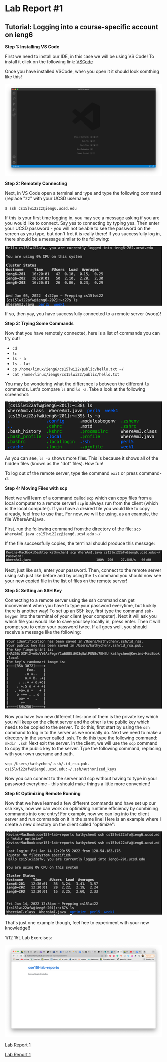 # Lab Report #1
## Tutorial: Logging into a course-specific account on ieng6

**Step 1: Installing VS Code**

First we need to install our IDE, in this case we will be using VS Code! To install it click on the following link:
[VSCode](https://code.visualstudio.com/)

Once you have installed VSCode, when you open it it should look somthing like this!

![Image](vscodewelcome.png)

**Step 2: Remotely Connecting**

Next, in VS Code open a terminal and type and type the following command (replace "zz" with your UCSD username):

`$ ssh cs15lwi22zz@ieng6.ucsd.edu`

If this is your first time logging in, you may see a message asking if you are you would like to connect. Say yes to connecting by typing yes. Then enter your UCSD password - you will not be able to see the password on the screen as you type, but don't fret it is really there! If you successfully log in, there should be a message similar to the following:

![Image](remoteconnect.png)

If so, then yay, you have successfully connected to a remote server (woop)!

**Step 3: Trying Some Commands**

Now that you have remotely connected, here is a list of commands you can try out!

* `cd`
* `ls`
* `ls - a`
* `ls - lat`
* `cp /home/linux/ieng6/cs15lwi22/public/hello.txt ~/`
* `cat /home/linux/ieng6/cs15lwi22/public/hello.txt`

You may be wondering what the difference is between the different `ls` commands. Let's compare `ls` and `ls -a`. Take a look at the following screenshot:

![Image](lscommands.png)

As you can see, `ls -a` shows more files. This is because it shows all of the hidden files (known as the "dot" files). How fun!

To log out of the remote server, type the command `exit` or press command-d.

**Step 4: Moving Files with scp**

Next we will learn of a command called `scp` which can copy files from a local computer to a remote server! `scp` is always run from the client (which is the local computer). If you have a desired file you would like to copy already, feel free to use that. For now, we will be using, as an example, the file WhereAmI.java. 

First, run the following command from the directory of the file: 
`scp WhereAmI.java cs15lwi22zz@ieng6.ucsd.edu:~/`

If the file successfully copies, the terminal should produce this message:

![Image](scp.png)

Next, just like ssh, enter your password. Then, connect to the remote server using ssh just like before and by using the `ls` command you should now see your new copied file in the list of files on the remote server!

**Step 5: Setting an SSH Key**

Connecting to a remote server using the ssh command can get inconvenient when you have to type your password everytime, but luckily there is another way! To set up an SSH key, first type the command `ssh-keygen` into the terminal of your client (your computer). Next it will ask you which file you would like to save your key locally in, press enter. Then it will prompt you to enter your password twice. If all goes well, you should receive a message like the following:

![Image](sshkey.png)

Now you have two new different files: one of them is the private key which you will keep on the client server and the other is the public key which needs to be copied to the  server. To do this, first start by using the `ssh` command to log in to the server as we normally do. Next we need to make a directory in the server called .ssh. To do this type the following command:
`mkdir .ssh`
Next exit the server. In the client, we will use the `scp` command to copy the public key to the server. Type the following command, replacing with your own userame and path.

`scp /Users/kathychen/.ssh/.id_rsa.pub. cs15lwi22afw@ieng6.ucsd.edu:~/.ssh/authorized_keys`

Now you can connect to the server and scp without having to type in your password everytime - this should make things a little more convenient! 

**Step 6: Optimizing Remote Running**

Now that we have learned a few different commands and have set up our ssh keys, now we can work on optimizing runtime efficiency by combining commands into one entry! For example, now we can log into the client server and run commands on it in the same line! Here is an example where I create a new directory on the client called "optimize":

![Image](optimize.png)

That's just one example though, feel free to experiment with your new knowledge!!






1/12 15L Lab Exercises:

![Image](labreportscreenshot.png)

[Lab Report 1](lab-report-1-week-2.html)

[Lab Report 1](https://kathyychenn.github.io/cse15l-lab-reports/lab-report-1-week-2.html)